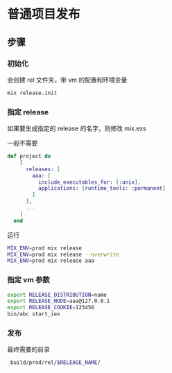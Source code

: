 # 普通项目发布

## 步骤

### 初始化

会创建 rel 文件夹，带 vm 的配置和环境变量

```sh
mix release.init
```

### 指定 release

如果要生成指定的 release 的名字，则修改 mix.exs

一般不需要

```elixir
def project do
    [
      releases: [
        aaa: [
          include_executables_for: [:unix],
          applications: [runtime_tools: :permanent]
        ]
      ],
      ...
    ]
  end
```

运行

```sh
MIX_ENV=prod mix release
MIX_ENV=prod mix release --overwrite
MIX_ENV=prod mix release aaa
```

### 指定 vm 参数

```sh
export RELEASE_DISTRIBUTION=name
export RELEASE_NODE=aaa@127.0.0.1
export RELEASE_COOKIE=123456
bin/abc start_iex
```

### 发布

最终需要的目录

```sh
_build/prod/rel/$RELEASE_NAME/
```

